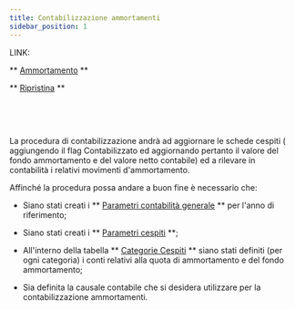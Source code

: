 ```yaml
---
title: Contabilizzazione ammortamenti
sidebar_position: 1
---
```


LINK:

** [Ammortamento](/docs/finance-area/fixed-assets/accounting/depreciation) **

** [Ripristina](/docs/finance-area/fixed-assets/accounting/restore) **

 

 

La procedura di contabilizzazione andrà ad aggiornare le schede cespiti ( aggiungendo il flag Contabilizzato ed aggiornando pertanto il valore del fondo ammortamento e del valore netto contabile) ed a rilevare in contabilità i relativi movimenti d'ammortamento.

Affinché la procedura possa andare a buon fine è necessario che:

- Siano stati creati i ** [Parametri contabilità generale](/docs/configurations/parameters/finance/accounting-parameters) ** per l'anno di riferimento;

- Siano stati creati i ** [Parametri cespiti](/docs/configurations/parameters/finance/fixed-assets-parameters) **;

- All'interno della tabella ** [Categorie Cespiti](/docs/configurations/tables/finance/fixed-asset-category) ** siano stati definiti (per ogni categoria) i conti relativi alla quota di ammortamento e del fondo ammortamento;

- Sia definita la causale contabile che si desidera utilizzare per la contabilizzazione ammortamenti.

 






